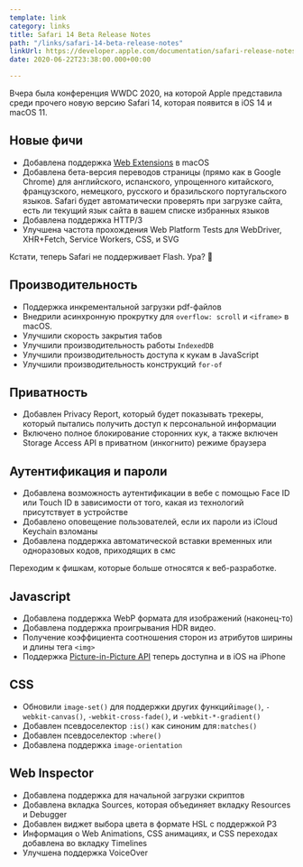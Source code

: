 ```yaml
---
template: link
category: links
title: Safari 14 Beta Release Notes
path: "/links/safari-14-beta-release-notes"
linkUrl: https://developer.apple.com/documentation/safari-release-notes/safari-14-beta-release-notes
date: 2020-06-22T23:38:00.000+00:00

---
```

Вчера была конференция WWDC 2020, на которой Apple представила среди прочего новую версию Safari 14, которая появится в iOS 14 и macOS 11.

## Новые фичи

* Добавлена поддержка [Web Extensions](https://developer.mozilla.org/ru/docs/Mozilla/Add-ons/WebExtensions/What_are_WebExtensions "Web Extensions") в macOS
* Добавлена бета-версия переводов страницы (прямо как в Google Chrome) для английского, испанского, упрощенного китайского, французского, немецкого, русского и бразильского португальского языков. Safari будет автоматически проверять при загрузке сайта, есть ли текущий язык сайта в вашем списке избранных языков
* Добавлена поддержка HTTP/3
* Улучшена частота прохождения Web Platform Tests для WebDriver, XHR+Fetch, Service Workers, CSS, и SVG

Кстати, теперь Safari не поддерживает Flash. Ура? 🙂

## Производительность

* Поддержка инкрементальной загрузки pdf-файлов
* Внедрили асинхронную прокрутку для `overflow: scroll` и `<iframe>` в macOS.
* Улучшили скорость закрытия табов
* Улучшили производительность работы `IndexedDB`
* Улучшили производительность доступа к кукам в JavaScript
* Улучшили производительность конструкций `for-of`

## Приватность

* Добавлен Privacy Report, который будет показывать трекеры, который пытались получить доступ к персональной информации
* Включено  полное блокирование сторонних кук, а также включен Storage Access API в приватном (инкогнито) режиме браузера

## Аутентификация и пароли

* Добавлена возможность аутентификации в вебе с помощью Face ID или Touch ID в зависимости от того, какая из технологий присутствует в устройстве
* Добавлено оповещение пользователей, если их пароли из iCloud Keychain взломаны
* Добавлена поддержка автоматической вставки временных или одноразовых кодов, приходящих в смс

Переходим к фишкам, которые больше относятся к веб-разработке.

## Javascript

* Добавлена поддержка WebP формата для изображений (наконец-то)
* Добавлена поддержка проигрывания HDR видео.
* Получение коэффициента соотношения сторон из атрибутов ширины и длины тега `<img>`
* Поддержка [Picture-in-Picture API]() теперь доступна и в iOS на iPhone

## CSS

* Обновили `image-set()` для поддержки других функций`image()`, `-webkit-canvas()`, `-webkit-cross-fade()`, и `-webkit-*-gradient()`
* Добавлен псевдоселектор `:is()` как синоним для`:matches()`
* Добавлен псевдоселектор `:where()`
* Добавлена поддержка `image-orientation`

## Web Inspector

* Добавлена поддержка для начальной загрузки скриптов
* Добавлена вкладка Sources, которая объединяет вкладку Resources и Debugger
* Добавлен виджет выбора цвета в формате HSL с поддержкой P3
* Информация о Web Animations, CSS анимациях, и CSS переходах добавлена во вкладку  Timelines
* Улучшена поддержка VoiceOver